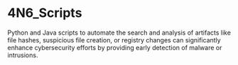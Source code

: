 # 4N6_Scripts
Python and Java scripts to automate the search and analysis of artifacts like file hashes, suspicious file creation, or registry changes can significantly enhance cybersecurity efforts by providing early detection of malware or intrusions.
